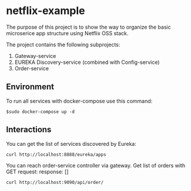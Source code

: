 # netflix-example

The purpose of this project is to show the way to organize the basic microserice app structure
using Netflix OSS stack.

The project contains the following subprojects: 

1. Gateway-service
2. EUREKA Discovery-service (combined with Config-service)
3. Order-service

## Environment

To run all services with docker-compose use this command:
```
$sudo docker-compose up -d
```

## Interactions

You can get the list of services discovered by Eureka:

```bash
curl http://localhost:8888/eureka/apps
```

You can reach order-service controller via gateway. Get list of orders with GET request:
response: []
```bash
curl http://localhost:9090/api/order/
```




